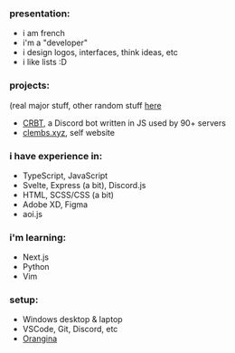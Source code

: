 ### presentation:
- i am french
- i'm a "developer"
- i design logos, interfaces, think ideas, etc
- i like lists :D
### projects:
(real major stuff, other random stuff [here](https://clembs.xyz/all)
- [CRBT](https://crbt.ga), a Discord bot written in JS used by 90+ servers
- [clembs.xyz](https://clembs.xyz), self website
### i have experience in:
- TypeScript, JavaScript
- Svelte, Express (a bit), Discord.js
- HTML, SCSS/CSS (a bit)
- Adobe XD, Figma
- aoi.js
### i'm learning:
- Next.js
- Python
- Vim
### setup:
- Windows desktop & laptop
- VSCode, Git, Discord, etc
- [Orangina](https://en.wikipedia.org/wiki/Orangina)
